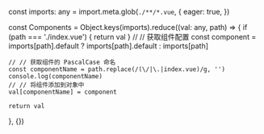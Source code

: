 const imports: any = import.meta.glob(`./**/*.vue`, {
eager: true,
})

const Components = Object.keys(imports).reduce((val: any, path) => {
if (path === './index.vue') {
return val
}
// // 获取组件配置
const component = imports[path].default
? imports[path].default
: imports[path]

    // // 获取组件的 PascalCase 命名
    const componentName = path.replace(/(\/|\.|index.vue)/g, '')
    console.log(componentName)
    // // 将组件添加到对象中
    val[componentName] = component

    return val

}, {})

